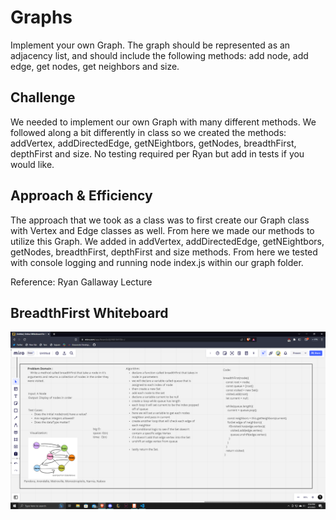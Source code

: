 # Graphs

Implement your own Graph. The graph should be represented as an adjacency list, and should include the following methods: add node, add edge, get nodes, get neighbors and size.

## Challenge

We needed to implement our own Graph with many different methods. We followed along a bit differently in class so we created the methods: addVertex, addDirectedEdge, getNEightbors, getNodes, breadthFirst, depthFirst and size. No testing required per Ryan but add in tests if you would like.

## Approach & Efficiency

The approach that we took as a class was to first create our Graph class with Vertex and Edge classes as well. From here we made our methods to utilize this Graph. We added in addVertex, addDirectedEdge, getNEightbors, getNodes, breadthFirst, depthFirst and size methods. From here we tested with console logging and running node index.js within our graph folder.

Reference: Ryan Gallaway Lecture

## BreadthFirst Whiteboard

![](../assets/cc36.png)
